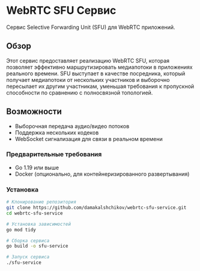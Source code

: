 # WebRTC SFU Сервис

Cервис Selective Forwarding Unit (SFU) для WebRTC приложений.

## Обзор

Этот сервис предоставляет реализацию WebRTC SFU, которая позволяет эффективно маршрутизировать медиапотоки в приложениях реального времени. SFU выступает в качестве посредника, который получает медиапотоки от нескольких участников и выборочно пересылает их другим участникам, уменьшая требования к пропускной способности по сравнению с полносвязной топологией.

## Возможности

- Выборочная передача аудио/видео потоков
- Поддержка нескольких кодеков
- WebSocket сигнализация для связи в реальном времени

### Предварительные требования

- Go 1.19 или выше
- Docker (опционально, для контейнеризированного развертывания)

### Установка

```bash
# Клонирование репозитория
git clone https://github.com/damakalshchikov/webrtc-sfu-service.git
cd webrtc-sfu-service

# Установка зависимостей
go mod tidy

# Сборка сервиса
go build -o sfu-service

# Запуск сервиса
./sfu-service
```
